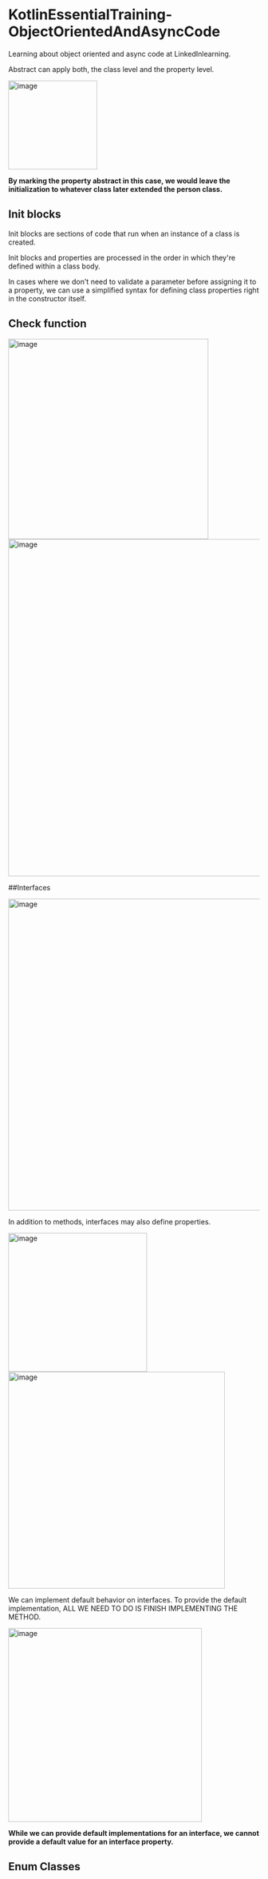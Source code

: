 # KotlinEssentialTraining-ObjectOrientedAndAsyncCode
Learning about object oriented and async code at LinkedInlearning.


Abstract can apply both, the class level and the property level.

<img width="178" alt="image" src="https://user-images.githubusercontent.com/66931789/185804232-2a8ae7b3-07e0-4c14-b9ee-faf98c6b8037.png">

**By marking the property abstract in this case, we would leave the initialization to whatever class later extended the person class.**

## Init blocks
Init blocks are sections of code that run when an instance of a class is created. 

Init blocks and properties are processed in the order in which they're defined within a class body. 

In cases where we don't need to validate a parameter before assigning it to a property, we can use a simplified syntax for defining class properties right in the constructor itself. 

## Check function

<img width="401" alt="image" src="https://user-images.githubusercontent.com/66931789/185804502-51d75ee6-e64a-44e8-8a21-a6b97243c67b.png">

<img width="675" alt="image" src="https://user-images.githubusercontent.com/66931789/185804529-e81504d1-ef25-44b2-9531-afa872709057.png">

##Interfaces

<img width="624" alt="image" src="https://user-images.githubusercontent.com/66931789/186190273-a6d86e77-081a-4280-8d15-0293dbafbbd1.png">

In addition to methods, interfaces may also define properties.

<img width="278" alt="image" src="https://user-images.githubusercontent.com/66931789/186191417-11bbf34d-863b-4839-beaf-b0314f04b19d.png">

<img width="434" alt="image" src="https://user-images.githubusercontent.com/66931789/186191666-29984be6-9419-4a59-9403-8700df866adf.png">

We can implement default behavior on interfaces. To provide the default implementation, ALL WE NEED TO DO IS FINISH IMPLEMENTING THE METHOD.

<img width="388" alt="image" src="https://user-images.githubusercontent.com/66931789/186192428-e90b20b0-814f-4674-b99a-9116832b0283.png">

**While we can provide default implementations for an interface, we cannot provide a default value for an interface property.**

## Enum Classes








